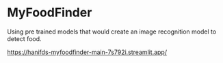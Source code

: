 # MyFoodFinder

Using pre trained models that would create an image recognition model to detect food.

https://hanifds-myfoodfinder-main-7s792i.streamlit.app/
